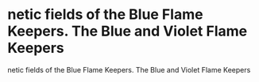 # netic fields of the Blue Flame Keepers. The Blue and Violet Flame Keepers

netic fields of the Blue Flame Keepers. The Blue and Violet Flame Keepers